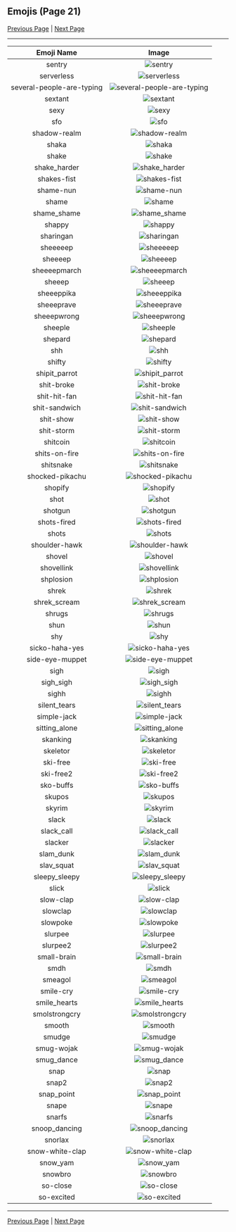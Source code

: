 
## Emojis (Page 21)

[Previous Page](/docs/denverdevs/page-r-0020.md)
  | [Next Page](/docs/denverdevs/page-s-0022.md)

<hr />

|Emoji Name|Image|
| :-: | :-: |
|sentry| ![sentry](/emojis/denverdevs/sentry.png)|
|serverless| ![serverless](/emojis/denverdevs/serverless.png)|
|several-people-are-typing| ![several-people-are-typing](/emojis/denverdevs/several-people-are-typing.gif)|
|sextant| ![sextant](/emojis/denverdevs/sextant.png)|
|sexy| ![sexy](/emojis/denverdevs/sexy.gif)|
|sfo| ![sfo](/emojis/denverdevs/sfo.png)|
|shadow-realm| ![shadow-realm](/emojis/denverdevs/shadow-realm.jpg)|
|shaka| ![shaka](/emojis/denverdevs/shaka.png)|
|shake| ![shake](/emojis/denverdevs/shake.gif)|
|shake_harder| ![shake_harder](/emojis/denverdevs/shake_harder.gif)|
|shakes-fist| ![shakes-fist](/emojis/denverdevs/shakes-fist.gif)|
|shame-nun| ![shame-nun](/emojis/denverdevs/shame-nun.gif)|
|shame| ![shame](/emojis/denverdevs/shame.png)|
|shame_shame| ![shame_shame](/emojis/denverdevs/shame_shame.gif)|
|shappy| ![shappy](/emojis/denverdevs/shappy.png)|
|sharingan| ![sharingan](/emojis/denverdevs/sharingan.gif)|
|sheeeeep| ![sheeeeep](/emojis/denverdevs/sheeeeep.gif)|
|sheeeep| ![sheeeep](/emojis/denverdevs/sheeeep.gif)|
|sheeeepmarch| ![sheeeepmarch](/emojis/denverdevs/sheeeepmarch.gif)|
|sheeep| ![sheeep](/emojis/denverdevs/sheeep.gif)|
|sheeeppika| ![sheeeppika](/emojis/denverdevs/sheeeppika.gif)|
|sheeeprave| ![sheeeprave](/emojis/denverdevs/sheeeprave.gif)|
|sheeepwrong| ![sheeepwrong](/emojis/denverdevs/sheeepwrong.gif)|
|sheeple| ![sheeple](/emojis/denverdevs/sheeple.png)|
|shepard| ![shepard](/emojis/denverdevs/shepard.png)|
|shh| ![shh](/emojis/denverdevs/shh.gif)|
|shifty| ![shifty](/emojis/denverdevs/shifty.gif)|
|shipit_parrot| ![shipit_parrot](/emojis/denverdevs/shipit_parrot.gif)|
|shit-broke| ![shit-broke](/emojis/denverdevs/shit-broke.png)|
|shit-hit-fan| ![shit-hit-fan](/emojis/denverdevs/shit-hit-fan.gif)|
|shit-sandwich| ![shit-sandwich](/emojis/denverdevs/shit-sandwich.gif)|
|shit-show| ![shit-show](/emojis/denverdevs/shit-show.png)|
|shit-storm| ![shit-storm](/emojis/denverdevs/shit-storm.gif)|
|shitcoin| ![shitcoin](/emojis/denverdevs/shitcoin.png)|
|shits-on-fire| ![shits-on-fire](/emojis/denverdevs/shits-on-fire.gif)|
|shitsnake| ![shitsnake](/emojis/denverdevs/shitsnake.gif)|
|shocked-pikachu| ![shocked-pikachu](/emojis/denverdevs/shocked-pikachu.png)|
|shopify| ![shopify](/emojis/denverdevs/shopify.jpg)|
|shot| ![shot](/emojis/denverdevs/shot.png)|
|shotgun| ![shotgun](/emojis/denverdevs/shotgun.gif)|
|shots-fired| ![shots-fired](/emojis/denverdevs/shots-fired.png)|
|shots| ![shots](/emojis/denverdevs/shots.png)|
|shoulder-hawk| ![shoulder-hawk](/emojis/denverdevs/shoulder-hawk.gif)|
|shovel| ![shovel](/emojis/denverdevs/shovel.png)|
|shovellink| ![shovellink](/emojis/denverdevs/shovellink.gif)|
|shplosion| ![shplosion](/emojis/denverdevs/shplosion.gif)|
|shrek| ![shrek](/emojis/denverdevs/shrek.png)|
|shrek_scream| ![shrek_scream](/emojis/denverdevs/shrek_scream.gif)|
|shrugs| ![shrugs](/emojis/denverdevs/shrugs.gif)|
|shun| ![shun](/emojis/denverdevs/shun.png)|
|shy| ![shy](/emojis/denverdevs/shy.gif)|
|sicko-haha-yes| ![sicko-haha-yes](/emojis/denverdevs/sicko-haha-yes.png)|
|side-eye-muppet| ![side-eye-muppet](/emojis/denverdevs/side-eye-muppet.gif)|
|sigh| ![sigh](/emojis/denverdevs/sigh.gif)|
|sigh_sigh| ![sigh_sigh](/emojis/denverdevs/sigh_sigh.gif)|
|sighh| ![sighh](/emojis/denverdevs/sighh.png)|
|silent_tears| ![silent_tears](/emojis/denverdevs/silent_tears.gif)|
|simple-jack| ![simple-jack](/emojis/denverdevs/simple-jack.jpg)|
|sitting_alone| ![sitting_alone](/emojis/denverdevs/sitting_alone.gif)|
|skanking| ![skanking](/emojis/denverdevs/skanking.jpg)|
|skeletor| ![skeletor](/emojis/denverdevs/skeletor.png)|
|ski-free| ![ski-free](/emojis/denverdevs/ski-free.jpg)|
|ski-free2| ![ski-free2](/emojis/denverdevs/ski-free2.gif)|
|sko-buffs| ![sko-buffs](/emojis/denverdevs/sko-buffs.png)|
|skupos| ![skupos](/emojis/denverdevs/skupos.png)|
|skyrim| ![skyrim](/emojis/denverdevs/skyrim.jpg)|
|slack| ![slack](/emojis/denverdevs/slack.png)|
|slack_call| ![slack_call](/emojis/denverdevs/slack_call.png)|
|slacker| ![slacker](/emojis/denverdevs/slacker.png)|
|slam_dunk| ![slam_dunk](/emojis/denverdevs/slam_dunk.gif)|
|slav_squat| ![slav_squat](/emojis/denverdevs/slav_squat.gif)|
|sleepy_sleepy| ![sleepy_sleepy](/emojis/denverdevs/sleepy_sleepy.gif)|
|slick| ![slick](/emojis/denverdevs/slick.jpg)|
|slow-clap| ![slow-clap](/emojis/denverdevs/slow-clap.png)|
|slowclap| ![slowclap](/emojis/denverdevs/slowclap.gif)|
|slowpoke| ![slowpoke](/emojis/denverdevs/slowpoke.gif)|
|slurpee| ![slurpee](/emojis/denverdevs/slurpee.jpg)|
|slurpee2| ![slurpee2](/emojis/denverdevs/slurpee2.png)|
|small-brain| ![small-brain](/emojis/denverdevs/small-brain.png)|
|smdh| ![smdh](/emojis/denverdevs/smdh.gif)|
|smeagol| ![smeagol](/emojis/denverdevs/smeagol.png)|
|smile-cry| ![smile-cry](/emojis/denverdevs/smile-cry.gif)|
|smile_hearts| ![smile_hearts](/emojis/denverdevs/smile_hearts.png)|
|smolstrongcry| ![smolstrongcry](/emojis/denverdevs/smolstrongcry.png)|
|smooth| ![smooth](/emojis/denverdevs/smooth.png)|
|smudge| ![smudge](/emojis/denverdevs/smudge.png)|
|smug-wojak| ![smug-wojak](/emojis/denverdevs/smug-wojak.png)|
|smug_dance| ![smug_dance](/emojis/denverdevs/smug_dance.gif)|
|snap| ![snap](/emojis/denverdevs/snap.png)|
|snap2| ![snap2](/emojis/denverdevs/snap2.png)|
|snap_point| ![snap_point](/emojis/denverdevs/snap_point.gif)|
|snape| ![snape](/emojis/denverdevs/snape.png)|
|snarfs| ![snarfs](/emojis/denverdevs/snarfs.png)|
|snoop_dancing| ![snoop_dancing](/emojis/denverdevs/snoop_dancing.gif)|
|snorlax| ![snorlax](/emojis/denverdevs/snorlax.gif)|
|snow-white-clap| ![snow-white-clap](/emojis/denverdevs/snow-white-clap.gif)|
|snow_yam| ![snow_yam](/emojis/denverdevs/snow_yam.png)|
|snowbro| ![snowbro](/emojis/denverdevs/snowbro.png)|
|so-close| ![so-close](/emojis/denverdevs/so-close.png)|
|so-excited| ![so-excited](/emojis/denverdevs/so-excited.gif)|

<hr/>

[Previous Page](/docs/denverdevs/page-r-0020.md)
  | [Next Page](/docs/denverdevs/page-s-0022.md)